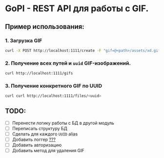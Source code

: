 # GoPI - REST API для работы с GIF.

## Пример использования:

### 1. Загрузка GIF
```bash
curl -X POST http://localhost:1111/create -F "gif=@<path>/assets/xd.gif"
```
### 2. Получение всех путей и `uuid` GIF-изображений.
```bash
curl http://localhost:1111/gifs
```
### 3. Получение конкретного GIF по UUID
```bash
curl curl http://localhost:1111/files/<uuid>
```

## TODO:

- [ ] Перенести логику работы с БД в другой модуль 
- [ ] Переписать структуру БД
- [ ] Сделать для каждого `UUID` alias
- [ ] Добавить логгер [???](https://t.me/c/2420815282/926)
- [ ] Добавить авторизацию
- [ ] Добавить метод для удаления GIF